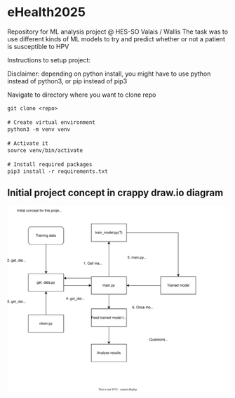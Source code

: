 # eHealth2025
Repository for ML analysis project @ HES-SO Valais / Wallis
The task was to use different kinds of ML models to try and predict whether or not a patient is susceptible to HPV

Instructions to setup project:

Disclaimer: depending on python install, you might have to use python instead of python3, or pip instead of pip3

Navigate to directory where you want to clone repo

    git clone <repo>

    # Create virtual environment
    python3 -m venv venv

    # Activate it
    source venv/bin/activate

    # Install required packages
    pip3 install -r requirements.txt


## Initial project concept in crappy draw.io diagram

![conceptDiagram](Initial_project_concept.svg)